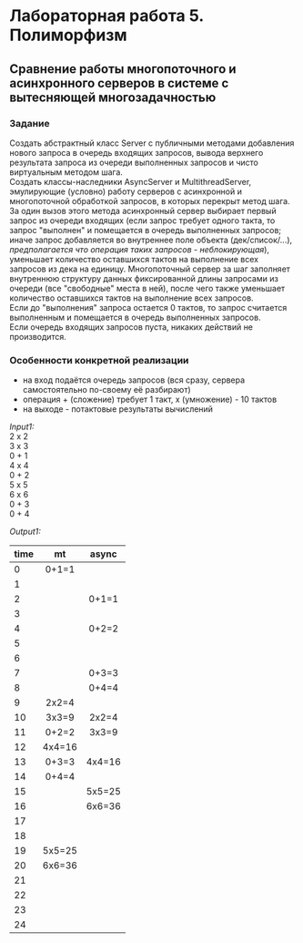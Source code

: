 # Лабораторная работа 5. Полиморфизм
## Сравнение работы многопоточного и асинхронного серверов в системе с вытесняющей многозадачностью
### Задание
Создать абстрактный класс Server с публичными методами добавления нового запроса в очередь входящих запросов, вывода верхнего результата запроса из очереди выполненных запросов и чисто виртуальным методом шага.  
Создать классы-наследники AsyncServer и MultithreadServer, эмулирующие (условно) работу серверов с асинхронной и многопоточной обработкой запросов, в которых перекрыт метод шага. За один вызов этого метода асинхронный сервер выбирает первый запрос из очереди входящих (если запрос требует одного такта, то запрос "выполнен" и помещается в очередь выполненных запросов; иначе запрос добавляется во внутреннее поле объекта (дек/список/...), *предполагается что операция таких запросов - неблокирующая*), уменьшает количество оставшихся тактов на выполнение всех запросов из дека на единицу. Многопоточный сервер за шаг заполняет внутреннюю структуру данных фиксированной длины запросами из очереди (все "свободные" места в ней), после чего также уменьшает количество оставшихся тактов на выполнение всех запросов.  
Если до "выполнения" запроса остается 0 тактов, то запрос считается выполненным и помещается в очередь выполненных запросов.  
Если очередь входящих запросов пуста, никаких действий не производится.  

### Особенности конкретной реализации
- на вход подаётся очередь запросов (вся сразу, сервера самостоятельно по-своему её разбирают)
- операция + (сложение) требует 1 такт, х (умножение) - 10 тактов
- на выходе - потактовые результаты вычислений

*Input1:*  
2 x 2  
3 x 3  
0 + 1  
4 x 4  
0 + 2  
5 x 5  
6 x 6  
0 + 3  
0 + 4  

*Output1:*  

  time | mt | async
:------|:-----:|:----:
 0     | 0+1=1  |
 1     |        |
 2     |        | 0+1=1
 3     |        |
 4     |        | 0+2=2
 5     |        |
 6     |        |
 7     |        | 0+3=3
 8     |        | 0+4=4
 9     | 2x2=4  |
 10    | 3x3=9  | 2x2=4
 11    | 0+2=2  | 3x3=9
 12    | 4x4=16 |
 13    | 0+3=3  | 4x4=16
 14    | 0+4=4  |
 15    |        | 5x5=25
 16    |        | 6x6=36
 17    |        |
 18    |        |
 19    | 5x5=25 |
 20    | 6x6=36 |
 21    |        |
 22    |        |
 23    |        |
 24    |        |


